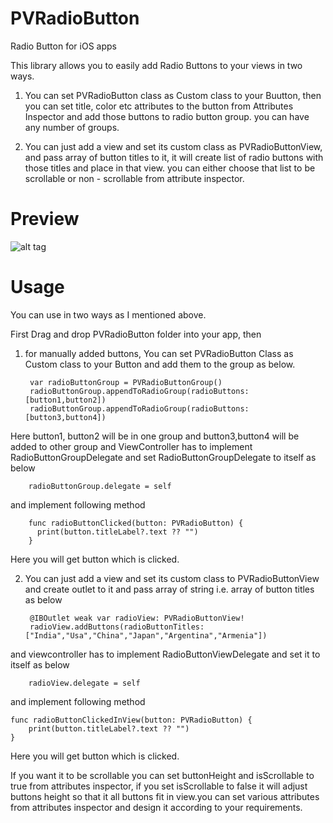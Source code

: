 # PVRadioButton
Radio Button for iOS apps

This library allows you to easily add Radio Buttons to your views in two ways.

1) You can set PVRadioButton class as Custom class to your Buutton, then you can set title, color etc attributes to the button from Attributes Inspector and add those buttons to radio button group. you can have any number of groups.

2) You can just add a view and set its custom class as PVRadioButtonView, and pass array of button titles to it, it will create list of radio buttons with those titles and place in that view. you can either choose that list to be scrollable or non - scrollable from attribute inspector.

# Preview

![alt tag](https://user-images.githubusercontent.com/9430941/30505101-5542d9ac-9a90-11e7-9470-0bda5e39d7e5.png)

# Usage

You can use in two ways as I mentioned above.

First Drag and drop PVRadioButton folder into your app, then

1) for manually added buttons, You can set PVRadioButton Class as Custom class to your Button and add them to the group as below.

        var radioButtonGroup = PVRadioButtonGroup()
        radioButtonGroup.appendToRadioGroup(radioButtons: [button1,button2])
        radioButtonGroup.appendToRadioGroup(radioButtons: [button3,button4])
        
Here button1, button2 will be in one group and button3,button4 will be added to other group and ViewController has to implement RadioButtonGroupDelegate and set  RadioButtonGroupDelegate to itself as below
                
        radioButtonGroup.delegate = self
        
and implement following method

        func radioButtonClicked(button: PVRadioButton) {
          print(button.titleLabel?.text ?? "")
        }
        
  Here you will get button which is clicked.

2) You can just add a view  and set its custom class to  PVRadioButtonView and create outlet to it  and pass array of string i.e. array of button titles as below

        @IBOutlet weak var radioView: PVRadioButtonView!
        radioView.addButtons(radioButtonTitles: ["India","Usa","China","Japan","Argentina","Armenia"])
 and viewcontroller has to implement RadioButtonViewDelegate and set it to itself as below 
 
        radioView.delegate = self
        
 and implement following method
 
    func radioButtonClickedInView(button: PVRadioButton) {
        print(button.titleLabel?.text ?? "")
    }
    
 Here you will get button which is clicked.
 
If you want it to be scrollable you can set buttonHeight and isScrollable to true from attributes inspector, if you set  isScrollable to false it will adjust buttons height so that it all buttons fit in view.you can set various attributes from attributes inspector and design it according to your requirements.
